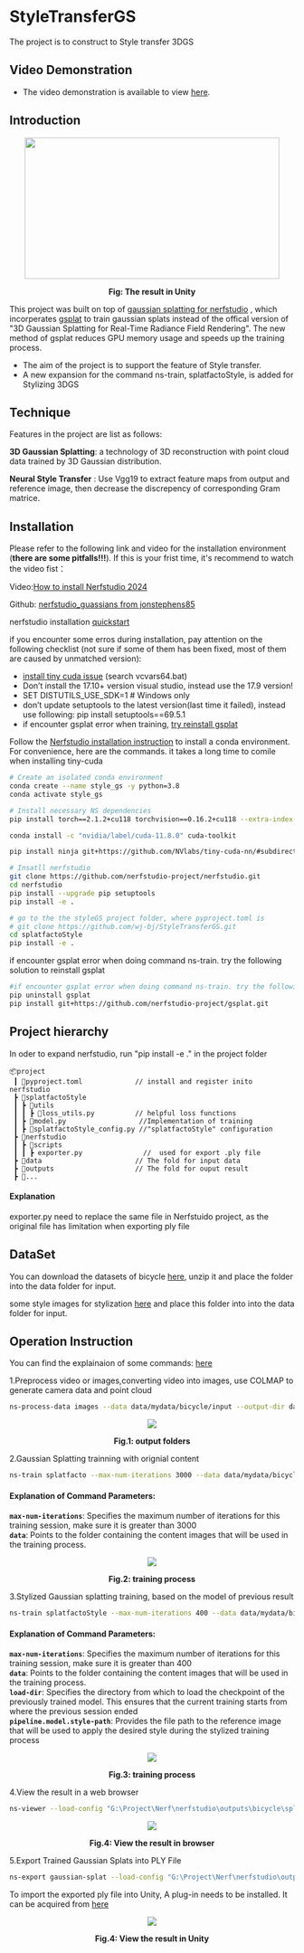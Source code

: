 # StyleTransferGS
The project is to construct to Style transfer 3DGS
## Video Demonstration
* The video demonstration is available to view [here](https://youtu.be/33Z2bZXNBrI).
## Introduction
<p align="center">
    <img src="pics/Result.gif" height="250" width="450">
</p>
<p align="center">
    <b>Fig:  The result in Unity</b>
</p>

This project was built on top of [gaussian splatting for nerfstudio](https://github.com/jonstephens85/nerfstudio_guassians)
, which incorperates [gsplat](https://github.com/nerfstudio-project/gsplat) to train gaussian splats instead of the offical version of "3D Gaussian Splatting for Real-Time Radiance Field Rendering". The new method of gsplat reduces GPU memory usage and speeds up the training process.


* The aim of the project is to support the feature of Style transfer.
* A new expansion for the command ns-train, splatfactoStyle, is added for Stylizing 3DGS


## Technique
Features in the project are list as follows:

**3D Gaussian Splatting**: a technology of 3D reconstruction with point cloud data trained by 3D Gaussian distribution.

**Neural Style Transfer** : Use Vgg19 to extract feature maps from output and reference image, then decrease the discrepency of corresponding Gram matrice.

## Installation
Please refer to the following link and video for the installation environment (**there are some pitfalls!!!**). If this is your frist time, it's recommend to watch the video fist：

Video:[How to install Nerfstudio 2024](https://www.youtube.com/watch?v=3JIpZd5XNAc)

Github: 
[nerfstudio_guassians from jonstephens85](https://github.com/jonstephens85/nerfstudio_guassians)



nerfstudio installation [quickstart](https://github.com/nerfstudio-project/nerfstudio/blob/main/docs/quickstart/installation.md#dependencies)

if you encounter some erros during installation, pay attention on the following checklist (not sure if some of them has been fixed, most of them are caused by unmatched version):


* [install tiny cuda issue](https://github.com/NVlabs/tiny-cuda-nn/issues/280) (search vcvars64.bat)
* Don’t install the 17.10+ version visual studio, instead use the 17.9 version!
* SET DISTUTILS_USE_SDK=1 # Windows only
* don’t update setuptools to the latest version(last time it failed), instead use following: pip install setuptools==69.5.1
* if encounter gsplat error when training, [try reinstall gsplat](https://github.com/nerfstudio-project/gsplat) 

Follow the [Nerfstudio installation instruction](https://docs.nerf.studio/quickstart/installation.html) to install a conda environment. For convenience, here are the commands. it takes a long time to comile when installing tiny-cuda
```bash
# Create an isolated conda environment
conda create --name style_gs -y python=3.8
conda activate style_gs

# Install necessary NS dependencies
pip install torch==2.1.2+cu118 torchvision==0.16.2+cu118 --extra-index-url https://download.pytorch.org/whl/cu118

conda install -c "nvidia/label/cuda-11.8.0" cuda-toolkit

pip install ninja git+https://github.com/NVlabs/tiny-cuda-nn/#subdirectory=bindings/torch

# Insatll nerfstudio
git clone https://github.com/nerfstudio-project/nerfstudio.git
cd nerfstudio
pip install --upgrade pip setuptools
pip install -e .

# go to the the styleGS project folder, where pyproject.toml is
# git clone https://github.com/wj-bj/StyleTransferGS.git
cd splatfactoStyle
pip install -e .


```
if encounter gsplat error when doing command ns-train. try the following solution to reinstall gsplat
```bash
#if encounter gsplat error when doing command ns-train. try the following solution
pip uninstall gsplat
pip install git+https://github.com/nerfstudio-project/gsplat.git
```
## Project hierarchy
In oder to expand nerfstudio,  run "pip install -e ."  in the project folder
```commandline
📦project
 ┃ 📜pyproject.toml             // install and register inito nerfstudio
 ┣ 📂splatfactoStyle
 ┃ ┣ 📂utils
 ┃ ┃ ┣ 📜loss_utils.py          // helpful loss functions                
 ┃ ┣ 📜model.py                  //Implementation of training                     
 ┃ ┣ 📜splatfactoStyle_config.py //"splatfactoStyle" configuration  
 ┣ 📂nerfstudio                 
 ┃ ┣ 📂scripts                      
 ┃ ┃ ┣ exporter.py               //  used for export .ply file 
 ┣ 📂data                       // The fold for input data
 ┣ 📂outputs                    // The fold for ouput result 
 ┣ 📂...                       
 ```
#### Explanation
exporter.py need to replace the same file in Nerfstuido project, as the original file has limitation when exporting ply file


##  DataSet
You can download the datasets of bicycle [here](https://drive.google.com/file/d/15lSwdbKBWuicjneRHSlTkQV9tqHqwjLy/view?usp=sharing), unzip it and place the folder into the data folder for input.

some style images for stylization [here](https://drive.google.com/file/d/1nY2RaPTkzkBiwnfKpSqsRKeypz4Reox1/view?usp=sharing) and place this folder into into the data folder for input. 
##  Operation Instruction

You can find the explainaion of some commands: [here](https://docs.nerf.studio/reference/cli/index.html)


1.Preprocess video or images,converting video into images, use COLMAP to generate camera data  and point cloud
<br> 
```bash
ns-process-data images --data data/mydata/bicycle/input --output-dir data/mydata/bicycle
 ```
<p align="center">
    <img src="pics/preprocess.png">
</p>
<p align="center">
    <b>Fig.1: output folders</b>
</p>

2.Gaussian Splatting trainning with orignial content<br>
```bash
ns-train splatfacto --max-num-iterations 3000 --data data/mydata/bicycle
```
#### Explanation of Command Parameters:
**`max-num-iterations`**: Specifies the maximum number of iterations for this training session, make sure it is greater than 3000<br>
**`data`**: Points to the folder containing the content images that will be used in the training process.<br>
 <p align="center">
    <img src="pics/train1.png">
</p>
<p align="center">
    <b>Fig.2: training process</b>
</p>

3.Stylized Gaussian splatting training, based on the model of previous result<br>
 ```bash
 ns-train splatfactoStyle --max-num-iterations 400 --data data/mydata/bicycle --load-dir outputs/bicycle/splatfacto/2024-08-07_152903/nerfstudio_models --pipeline.model.style-path data/style/starrynight.jpg
 ```
#### Explanation of Command Parameters:
**`max-num-iterations`**: Specifies the maximum number of iterations for this training session, make sure it is greater than 400<br>
**`data`**: Points to the folder containing the content images that will be used in the training process.<br>
**`load-dir`**: Specifies the directory from which to load the checkpoint of the previously trained model. This ensures that the current training starts from where the previous session ended<br>
**`pipeline.model.style-path`**: Provides the file path to the reference image that will be used to apply the desired style during the stylized training process

<p align="center">
   <img src="pics/train2.png">
</p>
<p align="center">
    <b>Fig.3: training process</b>
</p>

4.View the result in a web browser
```bash
ns-viewer --load-config "G:\Project\Nerf\nerfstudio\outputs\bicycle\splatfactoStyle\2024-07-30_133908\config.yml"
```
<p align="center">
   <img src="pics/view.png">
</p>
<p align="center">
    <b>Fig.4: View the result in browser</b>
</p>

5.Export Trained Gaussian Splats into PLY File<br>
```bash
ns-export gaussian-splat --load-config "G:\Project\Nerf\nerfstudio\outputs\bicyclesplatfactoStyle\2024-08-07_160813\config.yml" --output-dir data/mydata/bicycle
```

To import the exported ply file into Unity, A plug-in needs to be installed. It can be acquired from [here](https://github.com/aras-p/UnityGaussianSplatting)
<p align="center">
   <img src="pics/export2.png">
</p>
<p align="center">
    <b>Fig.4: View the result in Unity</b>
</p>


